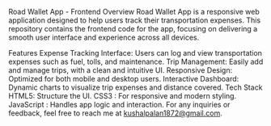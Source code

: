 Road Wallet App - Frontend
Overview
Road Wallet App is a responsive web application designed to help users track their transportation expenses. This repository contains the frontend code for the app, focusing on delivering a smooth user interface and experience across all devices.

Features
Expense Tracking Interface: Users can log and view transportation expenses such as fuel, tolls, and maintenance.
Trip Management: Easily add and manage trips, with a clean and intuitive UI.
Responsive Design: Optimized for both mobile and desktop users.
Interactive Dashboard: Dynamic charts to visualize trip expenses and distance covered.
Tech Stack
HTML5: Structure the UI.
CSS3 : For responsive and modern styling.
JavaScript : Handles app logic and interaction.
For any inquiries or feedback, feel free to reach me at kushalpalan1872@gmail.com.

